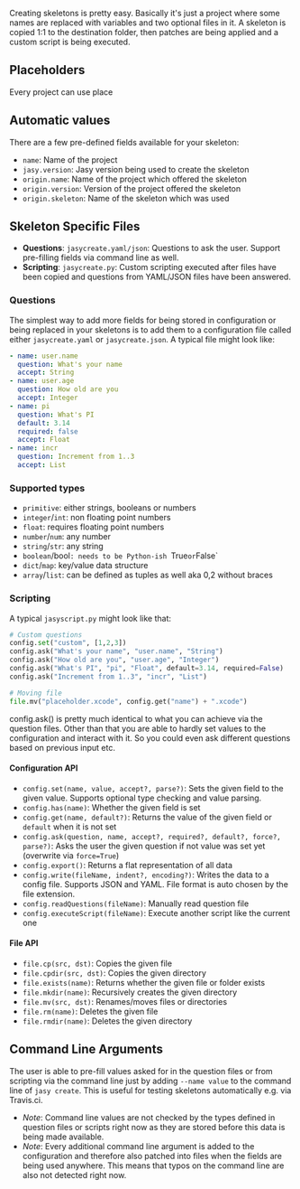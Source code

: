 Creating skeletons is pretty easy. Basically it's just a project where some names are replaced with variables and two optional files in it. A skeleton is copied 1:1 to the destination folder, then patches are being applied and a custom script is being executed.

## Placeholders

Every project can use place

## Automatic values

There are a few pre-defined fields available for your skeleton:

* `name`: Name of the project
* `jasy.version`: Jasy version being used to create the skeleton
* `origin.name`: Name of the project which offered the skeleton
* `origin.version`: Version of the project offered the skeleton
* `origin.skeleton`: Name of the skeleton which was used

## Skeleton Specific Files

* **Questions**: `jasycreate.yaml/json`: Questions to ask the user. Support pre-filling fields via command line as well.
* **Scripting**: `jasycreate.py`: Custom scripting executed after files have been copied and questions from YAML/JSON files have been answered.

### Questions

The simplest way to add more fields for being stored in configuration or being replaced in your skeletons is to add them to a configuration file called either `jasycreate.yaml` or `jasycreate.json`. A typical file might look like:

```yaml
- name: user.name
  question: What's your name
  accept: String
- name: user.age
  question: How old are you
  accept: Integer
- name: pi
  question: What's PI
  default: 3.14
  required: false
  accept: Float
- name: incr
  question: Increment from 1..3
  accept: List
```

### Supported types

* `primitive`: either strings, booleans or numbers
* `integer`/`int`: non floating point numbers
* `float`: requires floating point numbers
* `number`/`num`: any number
* `string`/`str`: any string
* `boolean`/bool`: needs to be Python-ish `True` or `False`
* `dict`/`map`: key/value data structure
* `array`/`list`: can be defined as tuples as well aka 0,2 without braces

### Scripting

A typical `jasyscript.py` might look like that:

```python
# Custom questions
config.set("custom", [1,2,3])
config.ask("What's your name", "user.name", "String")
config.ask("How old are you", "user.age", "Integer")
config.ask("What's PI", "pi", "Float", default=3.14, required=False)
config.ask("Increment from 1..3", "incr", "List")

# Moving file
file.mv("placeholder.xcode", config.get("name") + ".xcode")
```

config.ask() is pretty much identical to what you can achieve via the question files. Other than that you are able to hardly set values to the configuration and interact with it. So you could even ask different questions based on previous input etc.

#### Configuration API

* `config.set(name, value, accept?, parse?)`: Sets the given field to the given value. Supports optional type checking and value parsing.
* `config.has(name)`: Whether the given field is set
* `config.get(name, default?)`: Returns the value of the given field or `default` when it is not set
* `config.ask(question, name, accept?, required?, default?, force?, parse?)`: Asks the user the given question if not value was set yet (overwrite via `force=True`)
* `config.export()`: Returns a flat representation of all data
* `config.write(fileName, indent?, encoding?)`: Writes the data to a config file. Supports JSON and YAML. File format is auto chosen by the file extension.
* `config.readQuestions(fileName)`: Manually read question file 
* `config.executeScript(fileName)`: Execute another script like the current one

#### File API

* `file.cp(src, dst)`: Copies the given file
* `file.cpdir(src, dst)`: Copies the given directory
* `file.exists(name)`: Returns whether the given file or folder exists
* `file.mkdir(name)`: Recursively creates the given directory
* `file.mv(src, dst)`: Renames/moves files or directories
* `file.rm(name)`: Deletes the given file
* `file.rmdir(name)`: Deletes the given directory

## Command Line Arguments

The user is able to pre-fill values asked for in the question files or from scripting via the command line just by adding `--name value` to the command line of `jasy create`. This is useful for testing skeletons automatically e.g. via Travis.ci.

* *Note*: Command line values are not checked by the types defined in question files or scripts right now as they are stored before this data is being made available.
* *Note*: Every additional command line argument is added to the configuration and therefore also patched into files when the fields are being used anywhere. This means that typos on the command line are also not detected right now.